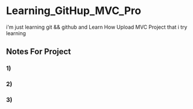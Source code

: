 # Learning_GitHup_MVC_Pro
i'm just learning git &amp;&amp; github and Learn How Upload MVC Project that i try learning

## Notes For Project
### 1)
### 2)
### 3)
